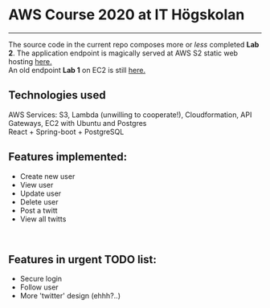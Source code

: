 # AWS Course 2020 at IT Högskolan
***

The source code in the current repo composes more or *less* completed **Lab 2**. The application endpoint is magically served at AWS S2 static web hosting [here. ](http://twaddle-frontend-react.s3-website.eu-north-1.amazonaws.com/)
<br>
An old endpoint **Lab 1** on EC2 is still [here.](http://ec2-13-53-32-253.eu-north-1.compute.amazonaws.com/)
<br>

## Technologies used
AWS Services: S3, Lambda (unwilling to cooperate!), Cloudformation, API Gateways, EC2 with Ubuntu and Postgres
<br>
React + Spring-boot + PostgreSQL
<br>

## Features implemented:
* Create new user
* View user
* Update user
* Delete user
* Post a twitt
* View all twitts
<br>

## Features in urgent TODO list:
 * Secure login
 * Follow user
 * More 'twitter' design (ehhh?..)